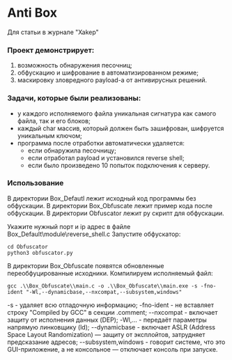 # Anti Box

Для статьи в журнале "Xakep"

### Проект демонстрирует:
1. возможность обнаружения песочниц;
2. обфускацию и шифрование в автоматизированном режиме;
3. маскировку зловредного payload-а от антивирусных решений.

### Задачи, которые были реализованы:
- у каждого исполняемого файла уникальная сигнатура как самого файла, так и его блоков;
- каждый char массив, который должен быть зашифрован, шифруется уникальным ключом;
- программа после отработки автоматически удаляется:
   - если обнаружила песочницу;
   - если отработал payload и установился reverse shell;
   - если было произведено 10 попыток подключения к серверу.

### Использование

В директории Box_Defautl лежит исходный код программы без обфускации.
В директории Box_Obfuscate лежит пример кода после обфускации.
В директории Obfuscator лежит py скрипт для обфускации.

Укажите нужный порт и ip адрес в файле Box_Default\\module\\reverse_shell.c
Запустите обфускатор:
```shell
cd Obfuscator
python3 obfuscator.py
```
В директории Box_Obfuscate появятся обновленные переобфуцированные исходники.
Компилируем исполняемый файл:
```shell
gcc .\\Box_Obfuscate\\main.c -o .\\Box_Obfuscate\\main.exe -s -fno-ident "-Wl,--dynamicbase,--nxcompat,--subsystem,windows"
```
-s	- удаляет всю отладочную информацию;
-fno-ident - не вставляет строку "Compiled by GCC" в секции .comment;
--nxcompat - включает защиту от исполнения данных (DEP);
-Wl,...	- передаёт параметры напрямую линковщику (ld);
--dynamicbase - включает ASLR (Address Space Layout Randomization) — защиту от эксплойтов, затрудняет предсказание адресов;
--subsystem,windows - говорит системе, что это GUI-приложение, а не консольное — отключает консоль при запуске.